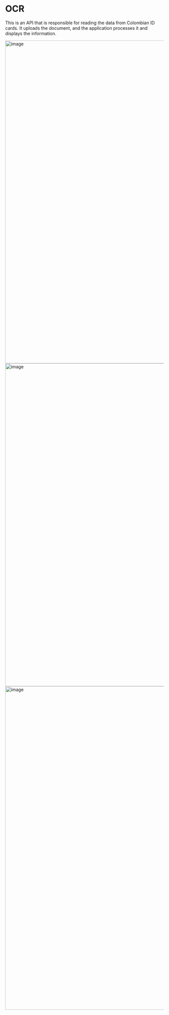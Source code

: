 # OCR

This is an API that is responsible for reading the data from Colombian ID cards. It uploads the document, and the application processes it and displays the information.

<img width="1768" height="1025" alt="image" src="https://github.com/user-attachments/assets/82799e76-6ef9-495f-9426-72555dce9b3f" />

<img width="1874" height="1025" alt="image" src="https://github.com/user-attachments/assets/13b43141-e225-4a93-b439-b5559d90eb7a" />

<img width="1793" height="1027" alt="image" src="https://github.com/user-attachments/assets/18ebd611-60c5-4753-bbd3-3855c557e408" />
